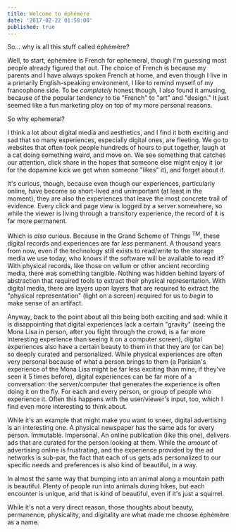 ```yaml
---
title: Welcome to éphémère
date: '2017-02-22 01:58:00'
published: true
---
```


So... why is all this stuff called éphémère? 

Well, to start, éphémère is French for ephemeral, though I'm guessing most people already figured that out. The choice of French is because my parents and I have always spoken French at home, and even though I live in a primarily English-speaking environment, I like to remind myself of my francophone side. To be *completely* honest though, I also found it amusing, because of the popular tendency to tie "French" to "art" and "design." It just seemed like a fun marketing ploy on top of my more personal reasons.

So why ephemeral?

I think a lot about digital media and aesthetics, and I find it both exciting and sad that so many experiences, especially digital ones, are fleeting. We go to websites that often took people hundreds of hours to put together, laugh at a cat doing something weird, and move on. We see something that catches our attention, click share in the hopes that someone else might enjoy it (or for the dopamine kick we get when someone "likes" it), and forget about it.

It's curious, though, because even though our experiences, particularly online, have become so short-lived and unimportant (at least in the moment), they are also the experiences that leave the most concrete trail of evidence. Every click and page view is logged by a server somewhere, so while the viewer is living through a transitory experience, the record of it is far more permanent.

Which is *also* curious. Because in the Grand Scheme of Things <sup>TM</sup>, these digital records and experiences are far *less*  permanent. A thousand years from now, even if the technology still exists to read/write to the storage media we use today, who knows if the software will be available to read it? With physical records, like those on vellum or other ancient recording media, there was something tangible. Nothing was hidden behind layers of abstraction that required tools to extract their physical representation. With digital media, there are layers upon layers that are required to extract the "physical representation" (light on a screen) required for us to *begin*  to make sense of an artifact.

Anyway, back to the point about all this being both exciting and sad: while it is disappointing that digital experiences lack a certain "gravity" (seeing the Mona Lisa in person, after you fight through the crowd, is a far more interesting experience than seeing it on a computer screen), digital experiences also have a certain beauty to them in that they are (or can be) so deeply curated and personalized. While physical experiences are often very personal because of what a person brings to them (a Parisian's experience of the Mona Lisa might be far less exciting than mine, if they've seen it 5 times before), digital experiences can be far more of a conversation: the server/computer that generates the experience is often doing it on the fly. For each and every person, or group of people who experience it. Often this happens with the user/viewer's input, too, which I find even more interesting to think about.

While it's an example that might make you want to sneer, digital advertising is an interesting one. A physical newspaper has the same ads for every person. Immutable. Impersonal. An online publication (like this one), delivers ads that are curated for the person looking at them. While the *amount* of advertising online is frustrating, and the experience provided by the ad networks is sub-par, the fact that each of us gets ads personalized to our specific needs and preferences is also kind of beautiful, in a way.

In almost the same way that bumping into an animal along a mountain path is beautiful. Plenty of people run into animals during hikes, but each encounter is unique, and that is kind of beautiful, even if it's just a squirrel.

While it's not a very direct reason, those thoughts about beauty, permanence, physicality, and digitality are what made me choose éphémère as a name.